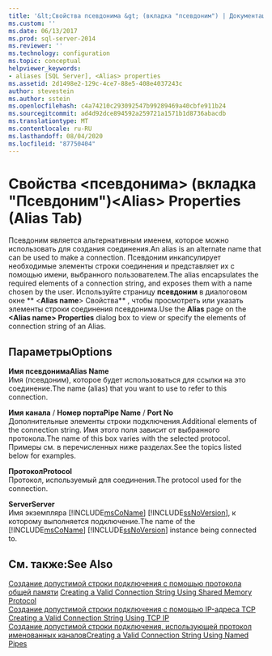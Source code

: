 ```yaml
---
title: '&lt;Свойства псевдонима &gt; (вкладка "псевдоним") | Документация Майкрософт'
ms.custom: ''
ms.date: 06/13/2017
ms.prod: sql-server-2014
ms.reviewer: ''
ms.technology: configuration
ms.topic: conceptual
helpviewer_keywords:
- aliases [SQL Server], <Alias> properties
ms.assetid: 2d1498e2-129c-4ce7-88e5-408e4037243c
author: stevestein
ms.author: sstein
ms.openlocfilehash: c4a74210c293092547b99289469a40cbfe911b24
ms.sourcegitcommit: ad4d92dce894592a259721a1571b1d8736abacdb
ms.translationtype: MT
ms.contentlocale: ru-RU
ms.lasthandoff: 08/04/2020
ms.locfileid: "87750404"
---
```

# <a name="ltaliasgt-properties-alias-tab"></a><span data-ttu-id="ed5e7-102">Свойства &lt;псевдонима&gt; (вкладка "Псевдоним")</span><span class="sxs-lookup"><span data-stu-id="ed5e7-102">&lt;Alias&gt; Properties (Alias Tab)</span></span>
  <span data-ttu-id="ed5e7-103">Псевдоним является альтернативным именем, которое можно использовать для создания соединения.</span><span class="sxs-lookup"><span data-stu-id="ed5e7-103">An alias is an alternate name that can be used to make a connection.</span></span> <span data-ttu-id="ed5e7-104">Псевдоним инкапсулирует необходимые элементы строки соединения и представляет их с помощью имени, выбранного пользователем.</span><span class="sxs-lookup"><span data-stu-id="ed5e7-104">The alias encapsulates the required elements of a connection string, and exposes them with a name chosen by the user.</span></span> <span data-ttu-id="ed5e7-105">Используйте страницу **псевдоним** в диалоговом окне \*\* \<**Alias name**> Свойства\*\* , чтобы просмотреть или указать элементы строки соединения псевдонима.</span><span class="sxs-lookup"><span data-stu-id="ed5e7-105">Use the **Alias** page on the **\<**Alias name**> Properties** dialog box to view or specify the elements of connection string of an Alias.</span></span>  
  
## <a name="options"></a><span data-ttu-id="ed5e7-106">Параметры</span><span class="sxs-lookup"><span data-stu-id="ed5e7-106">Options</span></span>  
 <span data-ttu-id="ed5e7-107">**Имя псевдонима**</span><span class="sxs-lookup"><span data-stu-id="ed5e7-107">**Alias Name**</span></span>  
 <span data-ttu-id="ed5e7-108">Имя (псевдоним), которое будет использоваться для ссылки на это соединение.</span><span class="sxs-lookup"><span data-stu-id="ed5e7-108">The name (alias) that you want to use to refer to this connection.</span></span>  
  
 <span data-ttu-id="ed5e7-109">**Имя канала** / **Номер порта**</span><span class="sxs-lookup"><span data-stu-id="ed5e7-109">**Pipe Name** / **Port No**</span></span>  
 <span data-ttu-id="ed5e7-110">Дополнительные элементы строки подключения.</span><span class="sxs-lookup"><span data-stu-id="ed5e7-110">Additional elements of the connection string.</span></span> <span data-ttu-id="ed5e7-111">Имя этого поля зависит от выбранного протокола.</span><span class="sxs-lookup"><span data-stu-id="ed5e7-111">The name of this box varies with the selected protocol.</span></span> <span data-ttu-id="ed5e7-112">Примеры см. в перечисленных ниже разделах.</span><span class="sxs-lookup"><span data-stu-id="ed5e7-112">See the topics listed below for examples.</span></span>  
  
 <span data-ttu-id="ed5e7-113">**Протокол**</span><span class="sxs-lookup"><span data-stu-id="ed5e7-113">**Protocol**</span></span>  
 <span data-ttu-id="ed5e7-114">Протокол, используемый для соединения.</span><span class="sxs-lookup"><span data-stu-id="ed5e7-114">The protocol used for the connection.</span></span>  
  
 <span data-ttu-id="ed5e7-115">**Server**</span><span class="sxs-lookup"><span data-stu-id="ed5e7-115">**Server**</span></span>  
 <span data-ttu-id="ed5e7-116">Имя экземпляра [!INCLUDE[msCoName](../../includes/msconame-md.md)] [!INCLUDE[ssNoVersion](../../includes/ssnoversion-md.md)], к которому выполняется подключение.</span><span class="sxs-lookup"><span data-stu-id="ed5e7-116">The name of the [!INCLUDE[msCoName](../../includes/msconame-md.md)] [!INCLUDE[ssNoVersion](../../includes/ssnoversion-md.md)] instance being connected to.</span></span>  
  
## <a name="see-also"></a><span data-ttu-id="ed5e7-117">См. также:</span><span class="sxs-lookup"><span data-stu-id="ed5e7-117">See Also</span></span>  
 <span data-ttu-id="ed5e7-118">[Создание допустимой строки подключения с помощью протокола общей памяти](../../../2014/tools/configuration-manager/creating-a-valid-connection-string-using-shared-memory-protocol.md) </span><span class="sxs-lookup"><span data-stu-id="ed5e7-118">[Creating a Valid Connection String Using Shared Memory Protocol](../../../2014/tools/configuration-manager/creating-a-valid-connection-string-using-shared-memory-protocol.md) </span></span>  
 <span data-ttu-id="ed5e7-119">[Создание допустимой строки подключения с помощью IP-адреса TCP](../../../2014/tools/configuration-manager/creating-a-valid-connection-string-using-tcp-ip.md) </span><span class="sxs-lookup"><span data-stu-id="ed5e7-119">[Creating a Valid Connection String Using TCP IP](../../../2014/tools/configuration-manager/creating-a-valid-connection-string-using-tcp-ip.md) </span></span>  
 [<span data-ttu-id="ed5e7-120">Создание допустимой строки подключения, использующей протокол именованных каналов</span><span class="sxs-lookup"><span data-stu-id="ed5e7-120">Creating a Valid Connection String Using Named Pipes</span></span>](../../../2014/tools/configuration-manager/creating-a-valid-connection-string-using-named-pipes.md)  
  
  
